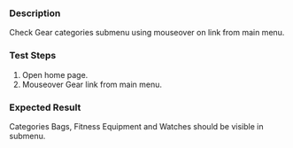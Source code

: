 ### Description

Check Gear categories submenu using mouseover on link from main menu.

### Test Steps

1. Open home page.
2. Mouseover Gear link from main menu.

### Expected Result

Categories Bags, Fitness Equipment and Watches should be visible in submenu.
